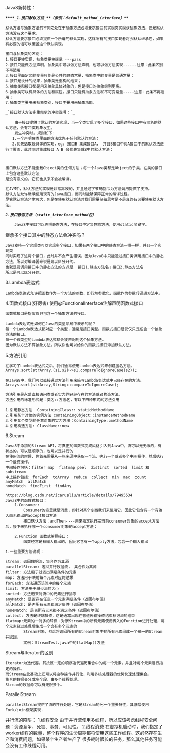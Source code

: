 Java8新特性：

**_`****_1.接口默认方法_**（示例：default_method_interface）**`_**
    
    默认方法与抽象方法的不同之处在于抽象方法必须要求接口的实现类实现该抽象方法，但是默认方法没有这个要求。
    默认方法要求接口必须提供一个所谓的默认实现，这样所有的接口实现者将会默认继承它，如果有必要的话可以覆盖这个默认实现。

    接口与抽象类的区别：
    1.接口要被实现，抽象类要被继承 ---pass
    2.接口只能做方法声明，抽象类中可以做方法声明，也可以做方法实现------注意：此条区别不再适用
    3.接口里面定义的变量只能是公共的静态常量，抽象类中的变量是普通常量；
    4.接口是设计的结果，抽象类是重构的结果；
    5.抽象类和接口都是用来抽象具体对象的，但是接口的抽象级别更高。
    6.抽象类可以有具体的方法和属性，接口只能有抽象方法和不可变常量-----注意：此条不再适用；
    7.抽象类主要用来抽象类别，接口主要用来抽象功能。

    _`接口默认方法多重继承的冲突说明：`_
        
        由于接口提供了默认的方法实现，当一个类实现了多个接口，如果这些接口中有同名的默认方法，会有冲突现象发生。
        发生冲突时，规则如下：
       1.一个声明在类里面的方法优先于任何默认的方法；
       2.优先选取最具体的实现，eg: 接口B 集成接口A， 并且B接口中对A接口中的默认方法进行了覆盖，此时同时集成接口 A B 会优先集成B中的默认方法；


  
    接口默认方法不能重载Object类的任何方法；每一个Java类都是Object的子类，在类的接口上包含这些默认方法
    是没有意义的，它们也从来不会被编译。
  
    在JVM中，默认方法的实现是非常高效的，并且通过字节码指令为方法调用提供了支持。
    默认方法允许继续使用现有的Java接口，而同时能够保障正常的编译过程。
    尽管默认方法非常强大，但是在使用默认方法时我们需要仔细思考是不是真的有必要使用默认方法。
  
  
**_`2.接口静态方法（static_interface_method包）`_**
        
        Java8中接口可以声明静态方法，在接口中定义静态方法，使用static关键字。
        
  继承多个接口其中的静态方法会冲突吗？
    
    Java支持一个实现类可以实现多个接口，如果有两个接口中的静态方法一模一样，并且一个实现类
    同时实现了这两个接口，此时并不会产生错误，因为Java8中只能通过接口类调用接口中的静态
    方法，所以对编译器来说是可以区分开的。
    也就是说调用接口中的静态方法的方式是  接口1.静态方法名；接口2.静态方法名
    所以是可以区分开的。


3.Lambda表达式
    
    Lambda表达式允许把函数作为一个方法的参数，即行为参数化，函数作为参数传递进方法中。
    
4.函数式接口(好厉害)  使用@FunctionalInterface注解声明函数式接口
    
    函数式接口是指仅仅只包含一个抽象方法的接口。
    
    Lambda表达式是如何在Java的类型系统中表示的呢？
    每一个Lambda表达式都对应一个类型，通常是接口类型。函数式接口是仅仅只是包含一个抽象方法的接口。
    每一个该类型的Lambda表达式都会被匹配到这个抽象方法。
    因为默认方法不算抽象方法，所以你也可以给你的函数式接口添加默认方法。


5.方法引用

    在学习了Lambda表达式之后，我们通常使用Lambda表达式来创建匿名方法。
    Arrays.sort(strArray,(s1,s2)->s1.compareToIgnoreCase(s2));
    
    在Java8中，我们可以直接通过方法引用来简写Lambda表达式中已经存在的方法。
    Arrays.sort(strArray,String::compareToIgnoreCase);
    
    方法引用是永爱直接访问类或者实力的已经存在的方法或者构造方法。
    方法引用的标准形式是：类名::方法名，有以下四种形式的方法引用
    
    1.引用静态方法  ContainingClass:: staticMethodName
    2.引用某个对象的实例方法 containingObject::instanceMethodName
    3.引用某个类型的任意对象的实力方法：ContainingType::methodName
    4.引用构造方法: ClassName::new    
  
6.Stream

    Java8中添加的Stream API，将真正的函数式变成风格引入到Java中。流可以是无限的，有状态的，可以是顺序的，也可以是并行的
    在使用流的时候，你首先需要从一些来源中获取一个流，执行一个或者多个中间操作，然后执行一个最终操作。
    中间操作包括：filter map  flatmap peel  distinct  sorted  limit 和substream
    中止操作包括: forEach  toArray  reduce  collect  min  max  count  anyMatch  allMatch
    noneMatch  findFirst  findAny

    https://blog.csdn.net/icarusliu/article/details/79495534
    Java8中的函数式接口：
        1.Consumer:
            Consumer的意思就是消费，即针对某个东西我们来使用它，因此它包含有一个有输入而无输出的accept接口方法
            接口默认方法：andThen----用来指定执行完当前consumer对象的accept方法后，接下来执行哪一个consumer对象的accept方法；

        2.Function 函数式编程接口：
            函数经常是有输入输出的，因此它含有一个apply方法，包含一个输入输出

    1.一些重要方法说明：
   
    stream: 返回数据流，集合作为其源
    parallelStream: 返回并行数据流， 集合作为其源
    filter: 方法用于过滤出满足条件的元素
    map: 方法用于映射每个元素对应的结果
    forEach: 方法遍历该流中的每个元素
    limit: 方法用于减少流的大小
    sorted: 方法用来对流中的元素进行排序
    anyMatch: 是否存在任意一个元素满足条件（返回布尔值）
    allMatch: 是否所有元素都满足条件（返回布尔值）
    noneMatch: 是否所有元素都不满足条件（返回布尔值）
    collect: 方法是终端操作，这是通常出现在管道传输操作结束标记流的结束
    flatmap:元素的一对多的转换：对原Stream中的所有元素使用传入的Function进行处理，每个元素经过处理后生成一个含有多个元素的
            Stream对象，然后将返回所有的Stream对象中的所有元素组成一个统一的Stream并返回。
            实例：StreamTest.java中的flatMap()方法


Stream与Iterator的区别

    Iterator为迭代器，其按照一定的顺序迭代遍历集合中的每一个元素，并且对每个元素进行指定的操作。
    而Stream在此基础上还可以将这种操作并行化，利用多核处理器的优势快速处理集合。
    集合的数据会分成多个段，由多个线程处理。
    Stream的数据源可以有无限多个。
    
   
ParallelStream
    
    parallelStream提供了流的并行处理，它是Stream的另一个重要特性，其底层使用Fork/join框架实现.
    
并行流的陷阱：
    1.线程安全
        由于并行流使用多线程，所以应该考虑线程安全问题：资源竞争、死锁、事务、可见性。
    2.线程消费
        在虚拟机启动时，我们指定了worker线程的数量，整个程序的生命周期都将使用这些工作线程。这必然存在生产和消费问题，如果某个生产者生产了
        很多耗时很长的任务，那么其他任务可能会没有工作线程可用。













